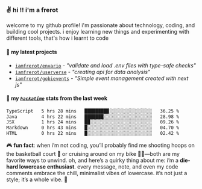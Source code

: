 ### ✌️ hi !! i'm a frerot

welcome to my github profile! i'm passionate about technology, coding, and
building cool projects. i enjoy learning new things and experimenting with
different tools, that's how i learnt to code

#### 🚀 my latest projects

- [`iamfrerot/envario`](https://github.com/iamfrerot/envario) - _"validate and
  load .env files with type-safe checks"_
- [`iamfrerot/userverse`](https://github.com/iamfrerot/userverse) - _"creating api for
  data analysis"_
- [`iamfrerot/gobievents`](https://github.com/iamfrerot/gobievents) - _"Simple
  event management created with next js"_

#### 📡 my [_`hackatime`_](https://waka.hackclub.com) stats from the last week

<!--START_SECTION:waka-->

```txt
TypeScript   5 hrs 28 mins   █████████░░░░░░░░░░░░░░░░   36.25 %
Java         4 hrs 22 mins   ███████░░░░░░░░░░░░░░░░░░   28.98 %
JSX          1 hrs 24 mins   ██░░░░░░░░░░░░░░░░░░░░░░░   09.26 %
Markdown     0 hrs 43 mins   █░░░░░░░░░░░░░░░░░░░░░░░░   04.70 %
HTML         0 hrs 22 mins   █░░░░░░░░░░░░░░░░░░░░░░░░   02.42 %
```

<!--END_SECTION:waka-->

🎮 **fun fact**: when i’m not coding, you’ll probably find me shooting hoops on
the basketball court 🏀 or cruising around on my bike 🚴‍♂️—both are my favorite
ways to unwind. oh, and here’s a quirky thing about me: i’m a **die-hard
lowercase enthusiast**. every message, note, and even my code comments embrace
the chill, minimalist vibes of lowercase. it’s not just a style; it’s a whole
vibe. 🤘
